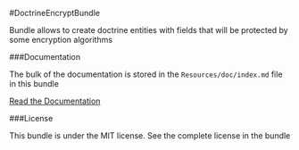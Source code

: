 #DoctrineEncryptBundle

Bundle allows to create doctrine entities with fields that will be protected by some encryption algorithms

###Documentation

The bulk of the documentation is stored in the `Resources/doc/index.md` file in this bundle

[Read the Documentation](https://github.com/vmelnik-ukraine/DoctrineEncryptBundle/blob/master/Resources/doc/index.md)

###License

This bundle is under the MIT license. See the complete license in the bundle